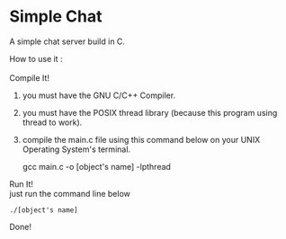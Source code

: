 Simple Chat
==========================

A simple chat server build in C.

How to use it :<br>
<br>
Compile It!<br>
1. you must have the GNU C/C++ Compiler.<br>
2. you must have the POSIX thread library (because this program using thread to work).<br>
3. compile the main.c file using this command below on your UNIX Operating System's terminal.<br>
    
    gcc main.c -o [object's name] -lpthread

Run It!<br>
just run the command line below<br>

    ./[object's name]
    
Done!
    
    
   
    
